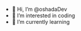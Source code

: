 - 👋 Hi, I’m @oshadaDev
- 👀 I’m interested in coding
- 🌱 I’m currently learning
<!---
oshadaDev/oshadaDev is a ✨ special ✨ repository because its `README.md` (this file) appears on your GitHub profile.
You can click the Preview link to take a look at your changes.
--->
